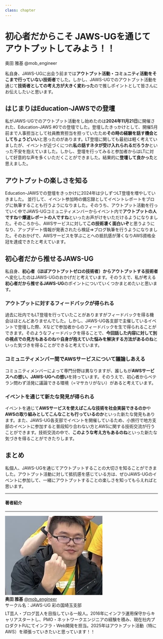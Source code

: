 ```yaml
---
class: chapter
---
```


# 初心者だからこそ JAWS-UGを通じてアウトプットしてみよう！！

<div class="flush-right">
奥田 雅基 @mob_engineer
</div>


私自身、JAWS-UGに出会う前までは**アウトプット活動・コミュニティ活動をそこまで行っていない技術者**でした。しかし、JAWS-UGでのアウトプット活動を通じて**技術者としての考え方が大きく変わった**ので推しポイントとして皆さんにお伝えしたいと思います。

## はじまりはEducation-JAWSでの登壇

私がJAWS-UGでのアウトプット活動をし始めたのは**2024年11月21日**に開催された、Education-JAWS #0での登壇でした。登壇したきっかけとして、開催5月前まで人事担当として社員教育担当を担っていたため**その時の経験を話す機会としてちょうどいい**と思ったのがあります。LT登壇に関しても最初は軽く考えていましたが、イベントが近づくにつれ**私の話すネタが受け入れられるだろうか**といった不安を抱えていました。しかし、登壇を行ってみると参加者からはLTに対して好意的な声を多くいただくことができました。結果的に**登壇して良かった**と思えました。

## アウトプットの楽しさを知る

Education-JAWSでの登壇をきっかけに2024年は少しずつLT登壇を増やしていきました。
並行して、イベント参加時の備忘録としてイベントレポートをブログに執筆することも行うようになりました。そのうち、アウトプット活動を行っていく中でJAWS-UGコミュニティメンバーからイベント内で**アウトプットの人ですね**や**爆速レポートの人ですね**といったお声がけをいただけるようになりました。そのころから、AWSサービスに対して**この技術凄く面白いぞ**と思うようになり、アップデート情報が発表されたら検証⇒ブログ執筆を行うようになりました。そのおかげで、AWSサービスを学ぶことへの抵抗感が薄くなりAWS資格全冠を達成できたと考えています。

## 初心者だから推せるJAWS-UG

私自身、**初心者（ほぼアウトプットゼロの技術者）からアウトプットする技術者**へ変化したのはJAWS-UGのおかげだと考えています。そのうえで、私が考える**初心者だから推せるJAWS-UG**のポイントについていくつかまとめたいと思います。

### アウトプットに対するフィードバックが得られる

過去に社内でもLT登壇を行っていたことがありますがフィードバックを得る機会はほとんどありませんでした。しかし、JAWS-UG各支部で主催しているイベントで登壇した際、Xなどで参加者からのフィードバックを生で得られることができます。そのようなフィードバックを得ることで、**今回話した内容に対して別の視点での見方もあるのね**や**自身が抱えていた悩みを解決する方法があるのね**といった気づきを得ることができると考えています。

### コミュニティメンバー間でAWSサービスについて議論しあえる

コミュニティメンバーによって専門分野は異なりますが、誰しもが**AWSサービスへの想い、JAWS-UGへの想い**を持っています。そのうえで、初心者からベテラン問わず活発に議論できる環境（=マサカリがない）があると考えています。

### イベントを通じて新たな発見が得られる

イベントを通じて**AWSサービスを使えばこんな技術を社会実装できるのか**や**AWSの取り組みとしてこんなことも行っているのか**といった新たな発見もあります。また、JAWS-UG各支部でイベントを開催しているため、小旅行で地方支部のイベントに参加すると普段知り合わない方とAWSに関する技術交流が行うことができます。技術交流の中で、**このような考え方もあるのね**といった新たな気づきを得ることができたりします。

## まとめ

私個人、JAWS-UGを通じてアウトプットすることの大切さを知ることができました。アウトプット活動に対して抵抗感を感じている方は、ぜひJAWS-UGのイベントに参加して、一緒にアウトプットすることの楽しさを知ってもらえればと思います。

<hr class="page-wrap" />

#### 著者紹介

---

<div class="author-profile">
    <img src="images/mobengineer.png">
    <div>
        <div>
            <b>奥田 雅基</b>
            <a href="https://x.com/mob_engineer">@mob_engineer</a>
        </div>
        <div>
            サークル名：JAWS-UG 彩の国埼玉支部
        </div>
    </div>
</div>
<p style="margin-top: 0.5em; margin-bottom: 2em;">
LT芸人・ブログ芸人を目指している一般人。2016年にインフラ運用保守からキャリアスタートし、PMO・ネットワークエンジニアの経験を積み、現在社内プロダクトPJにてインフラ・Web開発を担当。2025年はアウトプット活動（特にAWS）を頑張っていきたいと思っています！！
</p>